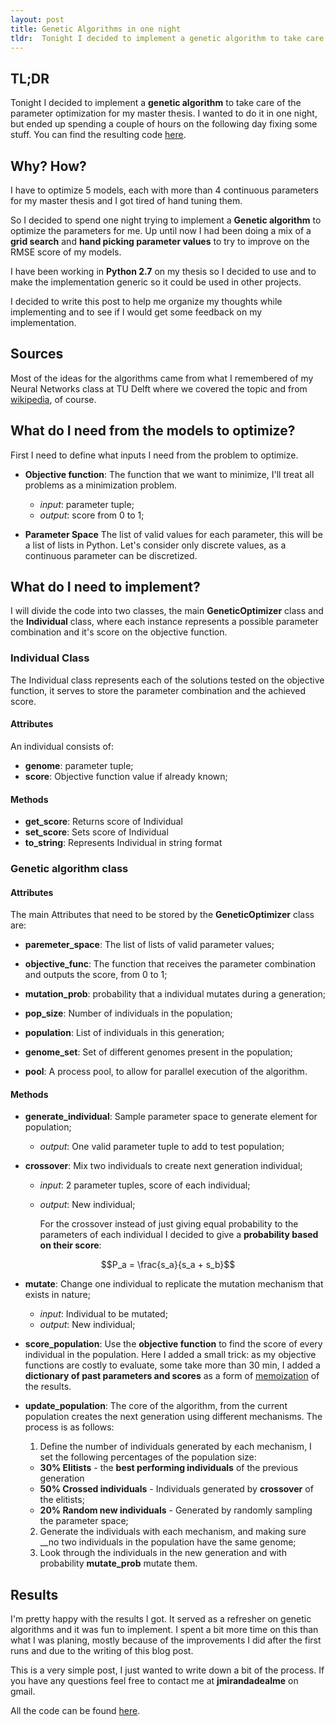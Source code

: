```yaml
---
layout: post
title: Genetic Algorithms in one night
tldr:  Tonight I decided to implement a genetic algorithm to take care of the parameter optimization for my master thesis. I wanted to do it in one night, but ended up spending a couple of hours on the following day fixing some stuff.
---
```


## __TL;DR__

Tonight I decided to implement a __genetic algorithm__ to take care of the parameter optimization for my master thesis. I wanted to do it in one night, but ended up spending a couple of hours on the following day fixing some stuff. You can find the resulting code [here](https://gist.github.com/Joao-M-Almeida/06972e6a4c005a3f9c37f36e9892bcf9).

## Why? How?

I have to optimize 5 models, each with more than 4 continuous parameters for my master thesis and I got tired of hand tuning them.

So I decided to spend one night trying to implement a __Genetic algorithm__ to optimize the parameters for me. Up until now I had been doing a mix of a __grid search__ and __hand picking parameter values__ to try to improve on the RMSE score of my models.

I have been working in __Python 2.7__ on my thesis so I decided to use and to make the implementation generic so it could be used in other projects.

I decided to write this post to help me organize my thoughts while implementing and to see if I would get some feedback on my implementation.

## Sources

Most of the ideas for the algorithms came from what I remembered of my Neural Networks class at TU Delft where we covered the topic and from [wikipedia](https://en.wikipedia.org/wiki/Genetic_algorithm), of course.

## What do I need from the models to optimize?

First I need to define what inputs I need from the problem to optimize.

- __Objective function__: The function that we want to minimize, I'll treat all problems as a minimization problem.
  - _input_: parameter tuple;
  - _output_: score from 0 to 1;


- __Parameter Space__ The list of valid values for each parameter, this will be a list of lists in Python. Let's consider only discrete values, as a continuous parameter can be discretized.

## What do I need to implement?

I will divide the code into two classes, the main __GeneticOptimizer__ class and the __Individual__ class, where each instance represents a possible parameter combination and it's score on the objective function.

### Individual Class

The Individual class represents each of the solutions tested on the objective function, it serves to store the parameter combination and the achieved score.

#### Attributes

An individual consists of:

- __genome__: parameter tuple;
- __score__: Objective function value if already known;

#### Methods

- __get_score__: Returns score of Individual
- __set_score__: Sets score of Individual
- __to_string__: Represents Individual in string format


### Genetic algorithm class

#### Attributes

The main Attributes that need to be stored by the __GeneticOptimizer__ class are:

- __paremeter_space__: The list of lists of valid parameter values;
- __objective_func__: The function that receives the parameter combination and outputs the score, from 0 to 1;

- __mutation_prob__: probability that a individual mutates during a generation;

- __pop_size__: Number of individuals in the population;
- __population__: List of individuals in this generation;
- __genome_set__: Set of different genomes present in the population;

- __pool__: A process pool, to allow for parallel execution of the algorithm.

#### Methods

- __generate_individual__: Sample parameter space to generate element for population;
  - _output_: One valid parameter tuple to add to test population;


- __crossover__: Mix two individuals to create next generation individual;
  - _input_: 2 parameter tuples, score of each individual;
  - _output_: New individual;

    For the crossover instead of just giving equal probability to the parameters of each individual I decided to give a __probability based on their score__:

$$P_a = \frac{s_a}{s_a + s_b}$$

- __mutate__: Change one individual to replicate the mutation mechanism that exists in nature;
  - _input_: Individual to be mutated;
  - _output_: New individual;

- __score_population__: Use the __objective function__ to find the score of every individual in the population. Here I added a small trick: as my objective functions are costly to evaluate, some take more than 30 min, I added a __dictionary of past parameters and scores__ as a form of [memoization](https://en.wikipedia.org/wiki/Memoization) of the results.

- __update_population__: The core of the algorithm, from the current population creates the next generation using different mechanisms. The process is as follows:

  1. Define the number of individuals generated by each mechanism, I set the following percentages of the population size:
    - __30% Elitists__ - the __best performing individuals__ of the previous generation
    - __50% Crossed individuals__ - Individuals generated by __crossover__ of the elitists;
    - __20% Random new individuals__ - Generated by randomly sampling the parameter space;
  2. Generate the individuals with each mechanism, and making sure __no two individuals in the population have the same genome;
  3. Look through the individuals in the new generation and with probability __mutate_prob__ mutate them.

## Results

I'm pretty happy with the results I got. It served as a refresher on genetic algorithms and it was fun to implement. I spent a bit more time on this than what I was planing, mostly because of the improvements I did after the first runs and due to the writing of this blog post.

This is a very simple post, I just wanted to write down a bit of the process. If you have any questions feel free to contact me at __jmirandadealme__ on gmail.

All the code can be found [here](https://gist.github.com/Joao-M-Almeida/06972e6a4c005a3f9c37f36e9892bcf9).
